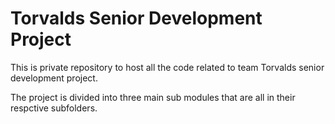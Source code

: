 # Torvalds Senior Development Project
This is private repository to host all the code related to team Torvalds senior development project.

The project is divided into three main sub modules that are all in their respctive subfolders.


